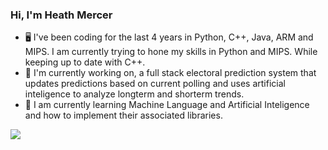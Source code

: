 ### Hi, I'm Heath Mercer 

- 🖥️ I've been coding for the last 4 years in Python, C++, Java, ARM and MIPS. I am currently trying to hone my skills in Python and MIPS. While keeping up to date with C++.
- 🔭 I'm currently working on, a full stack electoral prediction system that updates predictions based on current polling and uses artificial inteligence to analyze longterm and shorterm trends.
- 🌱 I am currently learning Machine Language and Artificial Inteligence and how to implement their associated libraries.

[<img src="../Linkedin-logo.jpg">]([https://link-to-your-URL/](https://www.linkedin.com/in/heath-mercer/))

<!--
**MercerHeath/MercerHeath** is a ✨ _special_ ✨ repository because its `README.md` (this file) appears on your GitHub profile.

Here are some ideas to get you started:

- 🔭 I’m currently working on ...
- 🌱 I’m currently learning ...
- 👯 I’m looking to collaborate on ...
- 🤔 I’m looking for help with ...
- 💬 Ask me about ...
- 📫 How to reach me: ...
- 😄 Pronouns: ...
- ⚡ Fun fact: ...
-->
